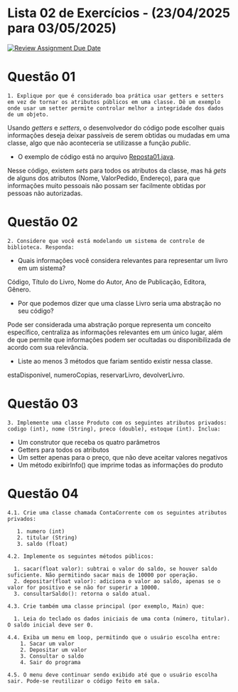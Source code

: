 # Lista 02 de Exercícios - (23/04/2025 para 03/05/2025)

[![Review Assignment Due Date](https://classroom.github.com/assets/deadline-readme-button-22041afd0340ce965d47ae6ef1cefeee28c7c493a6346c4f15d667ab976d596c.svg)](https://classroom.github.com/a/zaY_p4dR)

# Questão 01
    1. Explique por que é considerado boa prática usar getters e setters em vez de tornar os atributos públicos em uma classe. Dê um exemplo onde usar um setter permite controlar melhor a integridade dos dados de um objeto.

Usando _getters_ e _setters_, o desenvolvedor do código pode escolher quais informações deseja deixar passíveis de serem obtidas ou mudadas em uma classe, algo que não aconteceria se utilizasse a função _public_.

* O exemplo de código está no arquivo [Reposta01.java](./Questao01/Resposta01.java).

Nesse código, existem _sets_ para todos os atributos da classe, mas há _gets_ de alguns dos atributos (Nome, ValorPedido, Endereço), para que informações muito pessoais não possam ser facilmente obtidas por pessoas não autorizadas.

# Questão 02
    2. Considere que você está modelando um sistema de controle de biblioteca. Responda:

* Quais informações você considera relevantes para representar um livro em um sistema?

Código, Título do Livro, Nome do Autor, Ano de Publicação, Editora, Gênero.

* Por que podemos dizer que uma classe Livro seria uma abstração no seu código?

Pode ser considerada uma abstração porque representa um conceito específico, centraliza as informações relevantes em um único lugar, além de que permite que informações podem ser ocultadas ou disponibilizada de acordo com sua relevância.

* Liste ao menos 3 métodos que fariam sentido existir nessa classe.

estaDisponivel, numeroCopias, reservarLivro, devolverLivro.

# Questão 03
    3. Implemente uma classe Produto com os seguintes atributos privados: codigo (int), nome (String), preco (double), estoque (int). Inclua:

* Um construtor que receba os quatro parâmetros
* Getters para todos os atributos
* Um setter apenas para o preço, que não deve aceitar valores negativos
* Um método exibirInfo() que imprime todas as informações do produto

# Questão 04
    4.1. Crie uma classe chamada ContaCorrente com os seguintes atributos privados:
    
       1. numero (int)
       2. titular (String)
       3. saldo (float)

    4.2. Implemente os seguintes métodos públicos:

      1. sacar(float valor): subtrai o valor do saldo, se houver saldo suficiente. Não permitindo sacar mais de 10000 por operação.
      2. depositar(float valor): adiciona o valor ao saldo, apenas se o valor for positivo e se não for superir a 10000.
      3. consultarSaldo(): retorna o saldo atual.

    4.3. Crie também uma classe principal (por exemplo, Main) que:

      1. Leia do teclado os dados iniciais de uma conta (número, titular). O saldo inicial deve ser 0.

    4.4. Exiba um menu em loop, permitindo que o usuário escolha entre:
        1. Sacar um valor
        2. Depositar um valor
        3. Consultar o saldo
        4. Sair do programa

    4.5. O menu deve continuar sendo exibido até que o usuário escolha sair. Pode-se reutilizar o código feito em sala.
